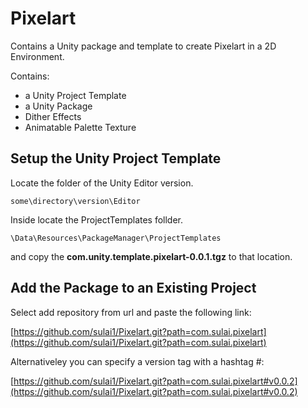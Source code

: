# Pixelart

Contains a Unity package and template to create Pixelart in a 2D Environment.

Contains:

- a Unity Project Template
- a Unity Package
- Dither Effects
- Animatable Palette Texture

## Setup the Unity Project Template

Locate the folder of the Unity Editor version.

    some\directory\version\Editor

Inside locate the ProjectTemplates follder.

    \Data\Resources\PackageManager\ProjectTemplates

and copy the **com.unity.template.pixelart-0.0.1.tgz** to that location.

## Add the Package to an Existing Project

Select add repository from url and paste the following link:

[https://github.com/sulai1/Pixelart.git?path=com.sulai.pixelart](https://github.com/sulai1/Pixelart.git?path=com.sulai.pixelart)

Alternativeley you can specify a version tag with a hashtag #:

[https://github.com/sulai1/Pixelart.git?path=com.sulai.pixelart#v0.0.2](https://github.com/sulai1/Pixelart.git?path=com.sulai.pixelart#v0.0.2)
